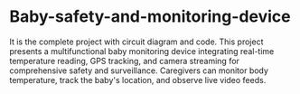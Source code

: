# Baby-safety-and-monitoring-device
It is the complete project with circuit diagram and code. This project presents a multifunctional baby monitoring device integrating real-time temperature reading, GPS tracking, and camera streaming for comprehensive safety and surveillance. Caregivers can monitor body temperature, track the baby's location, and observe live video feeds.
